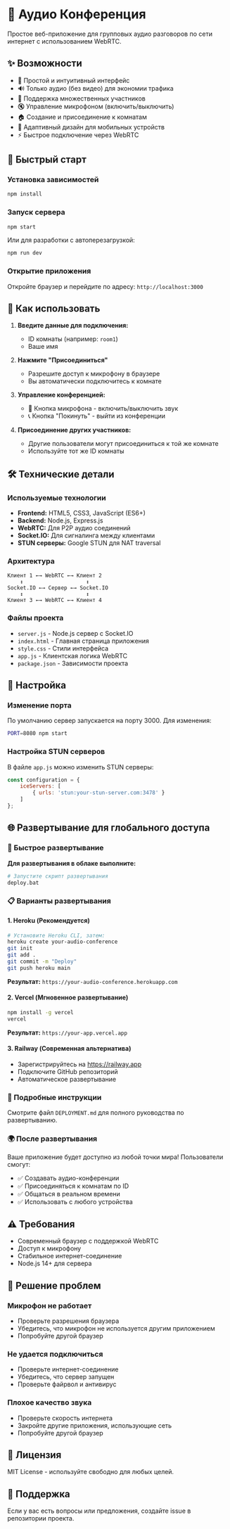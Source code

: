 # 🎤 Аудио Конференция

Простое веб-приложение для групповых аудио разговоров по сети интернет с использованием WebRTC.

## ✨ Возможности

- 🎯 Простой и интуитивный интерфейс
- 🔊 Только аудио (без видео) для экономии трафика
- 👥 Поддержка множественных участников
- 🔇 Управление микрофоном (включить/выключить)
- 🏠 Создание и присоединение к комнатам
- 📱 Адаптивный дизайн для мобильных устройств
- ⚡ Быстрое подключение через WebRTC

## 🚀 Быстрый старт

### Установка зависимостей

```bash
npm install
```

### Запуск сервера

```bash
npm start
```

Или для разработки с автоперезагрузкой:

```bash
npm run dev
```

### Открытие приложения

Откройте браузер и перейдите по адресу: `http://localhost:3000`

## 📖 Как использовать

1. **Введите данные для подключения:**
   - ID комнаты (например: `room1`)
   - Ваше имя

2. **Нажмите "Присоединиться"**
   - Разрешите доступ к микрофону в браузере
   - Вы автоматически подключитесь к комнате

3. **Управление конференцией:**
   - 🎤 Кнопка микрофона - включить/выключить звук
   - 📞 Кнопка "Покинуть" - выйти из конференции

4. **Присоединение других участников:**
   - Другие пользователи могут присоединиться к той же комнате
   - Используйте тот же ID комнаты

## 🛠 Технические детали

### Используемые технологии

- **Frontend:** HTML5, CSS3, JavaScript (ES6+)
- **Backend:** Node.js, Express.js
- **WebRTC:** Для P2P аудио соединений
- **Socket.IO:** Для сигналинга между клиентами
- **STUN серверы:** Google STUN для NAT traversal

### Архитектура

```
Клиент 1 ←→ WebRTC ←→ Клиент 2
    ↕                    ↕
Socket.IO ←→ Сервер ←→ Socket.IO
    ↕                    ↕
Клиент 3 ←→ WebRTC ←→ Клиент 4
```

### Файлы проекта

- `server.js` - Node.js сервер с Socket.IO
- `index.html` - Главная страница приложения
- `style.css` - Стили интерфейса
- `app.js` - Клиентская логика WebRTC
- `package.json` - Зависимости проекта

## 🔧 Настройка

### Изменение порта

По умолчанию сервер запускается на порту 3000. Для изменения:

```bash
PORT=8080 npm start
```

### Настройка STUN серверов

В файле `app.js` можно изменить STUN серверы:

```javascript
const configuration = {
    iceServers: [
        { urls: 'stun:your-stun-server.com:3478' }
    ]
};
```

## 🌐 Развертывание для глобального доступа

### 🚀 Быстрое развертывание

**Для развертывания в облаке выполните:**
```bash
# Запустите скрипт развертывания
deploy.bat
```

### 📋 Варианты развертывания

#### 1. Heroku (Рекомендуется)
```bash
# Установите Heroku CLI, затем:
heroku create your-audio-conference
git init
git add .
git commit -m "Deploy"
git push heroku main
```
**Результат:** `https://your-audio-conference.herokuapp.com`

#### 2. Vercel (Мгновенное развертывание)
```bash
npm install -g vercel
vercel
```
**Результат:** `https://your-app.vercel.app`

#### 3. Railway (Современная альтернатива)
- Зарегистрируйтесь на https://railway.app
- Подключите GitHub репозиторий
- Автоматическое развертывание

### 📖 Подробные инструкции

Смотрите файл `DEPLOYMENT.md` для полного руководства по развертыванию.

### 🌍 После развертывания

Ваше приложение будет доступно из любой точки мира! Пользователи смогут:
- ✅ Создавать аудио-конференции
- ✅ Присоединяться к комнатам по ID
- ✅ Общаться в реальном времени
- ✅ Использовать с любого устройства

## ⚠️ Требования

- Современный браузер с поддержкой WebRTC
- Доступ к микрофону
- Стабильное интернет-соединение
- Node.js 14+ для сервера

## 🐛 Решение проблем

### Микрофон не работает
- Проверьте разрешения браузера
- Убедитесь, что микрофон не используется другим приложением
- Попробуйте другой браузер

### Не удается подключиться
- Проверьте интернет-соединение
- Убедитесь, что сервер запущен
- Проверьте файрвол и антивирус

### Плохое качество звука
- Проверьте скорость интернета
- Закройте другие приложения, использующие сеть
- Попробуйте другой браузер

## 📝 Лицензия

MIT License - используйте свободно для любых целей.

## 🤝 Поддержка

Если у вас есть вопросы или предложения, создайте issue в репозитории проекта.